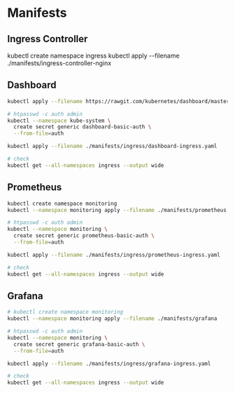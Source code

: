 # Manifests

## Ingress Controller

kubectl create namespace ingress
kubectl apply --filename ./manifests/ingress-controller-nginx


## Dashboard

```bash
kubectl apply --filename https://rawgit.com/kubernetes/dashboard/master/src/deploy/kubernetes-dashboard.yaml

# htpasswd -c auth admin
kubectl --namespace kube-system \
  create secret generic dashboard-basic-auth \
  --from-file=auth

kubectl apply --filename ./manifests/ingress/dashboard-ingress.yaml

# check
kubectl get --all-namespaces ingress --output wide
```

## Prometheus

```bash
kubectl create namespace monitoring
kubectl --namespace monitoring apply --filename ./manifests/prometheus

# htpasswd -c auth admin
kubectl --namespace monitoring \
  create secret generic prometheus-basic-auth \
  --from-file=auth

kubectl apply --filename ./manifests/ingress/prometheus-ingress.yaml

# check
kubectl get --all-namespaces ingress --output wide
```

## Grafana

```bash
# kubectl create namespace monitoring
kubectl --namespace monitoring apply --filename ./manifests/grafana

# htpasswd -c auth admin
kubectl --namespace monitoring \
  create secret generic grafana-basic-auth \
  --from-file=auth

kubectl apply --filename ./manifests/ingress/grafana-ingress.yaml

# check
kubectl get --all-namespaces ingress --output wide

```
